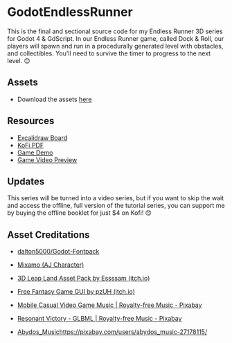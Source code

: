 # GodotEndlessRunner
This is the final and sectional source code for my Endless Runner 3D series for Godot 4 & GdScript. In our Endless Runner game, called Dock & Roll, our players will spawn and run in a procedurally generated level with obstacles, and collectibles. You'll need to survive the timer to progress to the next level. 😊

## Assets
- Download the assets [here](https://drive.google.com/file/d/1zL1jOZCGRj7rZQLHKNH4A7b7OL2MbZS-/view?usp=sharing)

## Resources
- [Excalidraw Board](https://excalidraw.com/#json=FmelkvUrxpi2UEFRicl3x,OKdI1mQ4ByyAVJS6ev4KoQ)
- [KoFi PDF](https://ko-fi.com/s/1b4909fcd3)
- [Game Demo](https://christinec-dev.itch.io/dockroll-demo)
- [Game Video Preview](https://youtu.be/XjDppUYTOuM)

## Updates
This series will be turned into a video series, but if you want to skip the wait and access the offline, full version of the tutorial series, you can support me by buying the offline booklet for just $4 on Kofi! 😊

## Asset Creditations
- [dalton5000/Godot-Fontpack](https://github.com/dalton5000/Godot-Fontpack)
- [Mixamo (AJ Character)](https://www.mixamo.com/#/)
- [3D Leap Land Asset Pack by Essssam (itch.io)](https://essssam.itch.io/3d-leap-land)
- [Free Fantasy Game GUI by pzUH (itch.io)](https://pixabay.com/music/upbeat-mobile-casual-video-game-music-158301/)

- [Mobile Casual Video Game Music | Royalty-free Music - Pixabay](https://pixabay.com/music/upbeat-resonant-victory-glbml-22044/)
- [Resonant Victory - GLBML | Royalty-free Music - Pixabay](https://pixabay.com/music/upbeat-resonant-victory-glbml-22044/)
- [Abydos_Music](https://pixabay.com/users/abydos_music-27178115/)https://pixabay.com/users/abydos_music-27178115/
